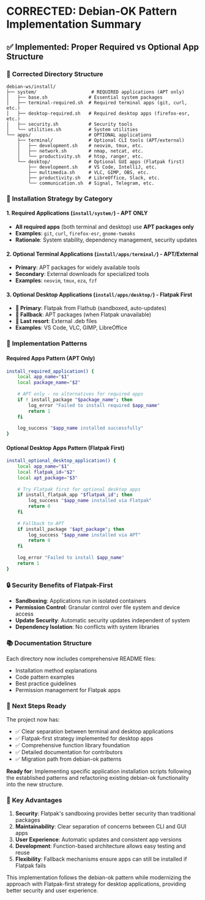 # CORRECTED: Debian-OK Pattern Implementation Summary

## ✅ **Implemented: Proper Required vs Optional App Structure**

### 📁 **Corrected Directory Structure**

```
debian-ws/install/
├── system/                    # REQUIRED applications (APT only)
│   ├── base.sh               # Essential system packages
│   ├── terminal-required.sh  # Required terminal apps (git, curl, etc.)
│   ├── desktop-required.sh   # Required desktop apps (firefox-esr, etc.) 
│   ├── security.sh           # Security tools
│   └── utilities.sh          # System utilities
└── apps/                     # OPTIONAL applications
    ├── terminal/             # Optional CLI tools (APT/external)
    │   ├── development.sh    # neovim, tmux, etc.
    │   ├── network.sh        # nmap, netcat, etc.
    │   └── productivity.sh   # htop, ranger, etc.
    └── desktop/              # Optional GUI apps (Flatpak first)
        ├── development.sh    # VS Code, IntelliJ, etc.
        ├── multimedia.sh     # VLC, GIMP, OBS, etc.
        ├── productivity.sh   # LibreOffice, Slack, etc.
        └── communication.sh  # Signal, Telegram, etc.
```

### 🎯 **Installation Strategy by Category**

#### **1. Required Applications** (`install/system/`) - **APT ONLY**
- **All required apps** (both terminal and desktop) use **APT packages only**
- **Examples**: `git`, `curl`, `firefox-esr`, `gnome-tweaks`
- **Rationale**: System stability, dependency management, security updates

#### **2. Optional Terminal Applications** (`install/apps/terminal/`) - **APT/External**
- **Primary**: APT packages for widely available tools
- **Secondary**: External downloads for specialized tools
- **Examples**: `neovim`, `tmux`, `eza`, `fzf`

#### **3. Optional Desktop Applications** (`install/apps/desktop/`) - **Flatpak First**
- **🥇 Primary**: Flatpak from Flathub (sandboxed, auto-updates)
- **🥈 Fallback**: APT packages (when Flatpak unavailable)
- **🥉 Last resort**: External .deb files
- **Examples**: VS Code, VLC, GIMP, LibreOffice

### 🔧 **Implementation Patterns**

#### **Required Apps Pattern** (APT Only)
```bash
install_required_application() {
    local app_name="$1"
    local package_name="$2"
    
    # APT only - no alternatives for required apps
    if ! install_package "$package_name"; then
        log_error "Failed to install required $app_name"
        return 1
    fi
    
    log_success "$app_name installed successfully"
}
```

#### **Optional Desktop Apps Pattern** (Flatpak First)
```bash
install_optional_desktop_application() {
    local app_name="$1"
    local flatpak_id="$2"
    local apt_package="$3"
    
    # Try Flatpak first for optional desktop apps
    if install_flatpak_app "$flatpak_id"; then
        log_success "$app_name installed via Flatpak"
        return 0
    fi
    
    # Fallback to APT
    if install_package "$apt_package"; then
        log_success "$app_name installed via APT"
        return 0
    fi
    
    log_error "Failed to install $app_name"
    return 1
}
```

### 🔒 **Security Benefits of Flatpak-First**

- **Sandboxing**: Applications run in isolated containers
- **Permission Control**: Granular control over file system and device access
- **Update Security**: Automatic security updates independent of system
- **Dependency Isolation**: No conflicts with system libraries

### 📚 **Documentation Structure**

Each directory now includes comprehensive README files:
- Installation method explanations
- Code pattern examples
- Best practice guidelines
- Permission management for Flatpak apps

### 🎪 **Next Steps Ready**

The project now has:
- ✅ Clear separation between terminal and desktop applications
- ✅ Flatpak-first strategy implemented for desktop apps
- ✅ Comprehensive function library foundation
- ✅ Detailed documentation for contributors
- ✅ Migration path from debian-ok patterns

**Ready for**: Implementing specific application installation scripts following the established patterns and refactoring existing debian-ok functionality into the new structure.

### 🌟 **Key Advantages**

1. **Security**: Flatpak's sandboxing provides better security than traditional packages
2. **Maintainability**: Clear separation of concerns between CLI and GUI apps
3. **User Experience**: Automatic updates and consistent app versions
4. **Development**: Function-based architecture allows easy testing and reuse
5. **Flexibility**: Fallback mechanisms ensure apps can still be installed if Flatpak fails

This implementation follows the debian-ok pattern while modernizing the approach with Flatpak-first strategy for desktop applications, providing better security and user experience.
